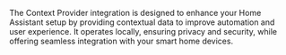 The Context Provider integration is designed to enhance your Home Assistant setup by providing contextual data to improve automation and user experience. It operates locally, ensuring privacy and security, while offering seamless integration with your smart home devices.

